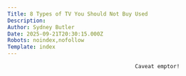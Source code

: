 ```yaml
---
Title: 8 Types of TV You Should Not Buy Used
Description: 
Author: Sydney Butler
Date: 2025-09-21T20:30:15.000Z
Robots: noindex,nofollow
Template: index
---
```


                                            Caveat emptor!
                                        